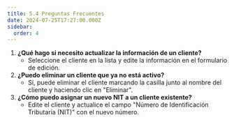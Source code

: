 ```yaml
---
title: 5.4 Preguntas Frecuentes
date: 2024-07-25T17:27:00.000Z
sidebar:
  order: 4
---
```

1. **¿Qué hago si necesito actualizar la información de un cliente?**
    - Seleccione el cliente en la lista y edite la información en el formulario de edición.
2. **¿Puedo eliminar un cliente que ya no está activo?**
    - Sí, puede eliminar el cliente marcando la casilla junto al nombre del cliente y haciendo clic en "Eliminar".
3. **¿Cómo puedo asignar un nuevo NIT a un cliente existente?**
    - Edite el cliente y actualice el campo "Número de Identificación Tributaria (NIT)" con el nuevo número.
